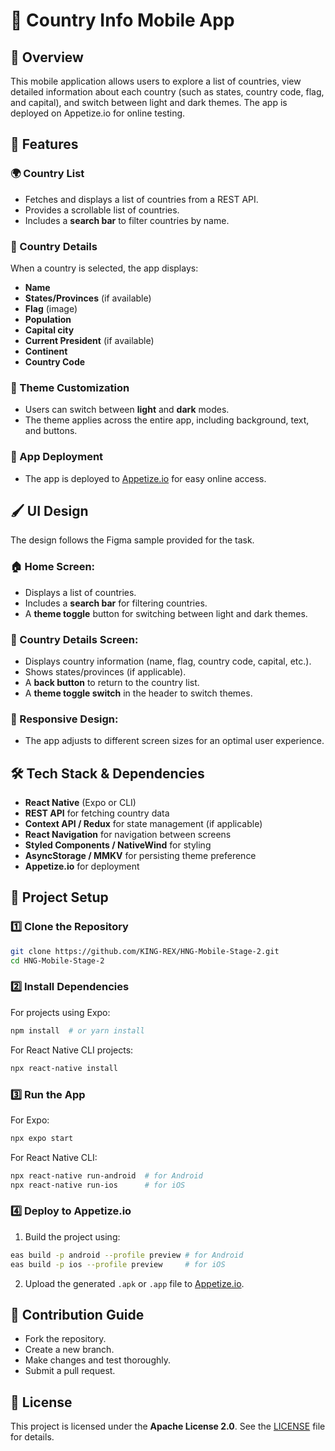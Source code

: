 # 📱 Country Info Mobile App

## 📌 Overview

This mobile application allows users to explore a list of countries, view detailed information about each country (such as states, country code, flag, and capital), and switch between light and dark themes. The app is deployed on Appetize.io for online testing.

## 🚀 Features

### 🌍 Country List

-   Fetches and displays a list of countries from a REST API.
-   Provides a scrollable list of countries.
-   Includes a **search bar** to filter countries by name.

### 📖 Country Details

When a country is selected, the app displays:

-   **Name**
-   **States/Provinces** (if available)
-   **Flag** (image)
-   **Population**
-   **Capital city**
-   **Current President** (if available)
-   **Continent**
-   **Country Code**

### 🎨 Theme Customization

-   Users can switch between **light** and **dark** modes.
-   The theme applies across the entire app, including background, text, and buttons.

### 📱 App Deployment

-   The app is deployed to [Appetize.io](https://appetize.io/app/b_x5zc66dqyceu56tova7xhwxcxa) for easy online access.

## 🖌 UI Design

The design follows the Figma sample provided for the task.

### 🏠 Home Screen:

-   Displays a list of countries.
-   Includes a **search bar** for filtering countries.
-   A **theme toggle** button for switching between light and dark themes.

### 📍 Country Details Screen:

-   Displays country information (name, flag, country code, capital, etc.).
-   Shows states/provinces (if applicable).
-   A **back button** to return to the country list.
-   A **theme toggle switch** in the header to switch themes.

### 📏 Responsive Design:

-   The app adjusts to different screen sizes for an optimal user experience.

## 🛠️ Tech Stack & Dependencies

-   **React Native** (Expo or CLI)
-   **REST API** for fetching country data
-   **Context API / Redux** for state management (if applicable)
-   **React Navigation** for navigation between screens
-   **Styled Components / NativeWind** for styling
-   **AsyncStorage / MMKV** for persisting theme preference
-   **Appetize.io** for deployment

## 📂 Project Setup

### 1️⃣ Clone the Repository

```sh
git clone https://github.com/KING-REX/HNG-Mobile-Stage-2.git
cd HNG-Mobile-Stage-2
```

### 2️⃣ Install Dependencies

For projects using Expo:

```sh
npm install  # or yarn install
```

For React Native CLI projects:

```sh
npx react-native install
```

### 3️⃣ Run the App

For Expo:

```sh
npx expo start
```

For React Native CLI:

```sh
npx react-native run-android  # for Android
npx react-native run-ios      # for iOS
```

### 4️⃣ Deploy to Appetize.io

1. Build the project using:

```sh
eas build -p android --profile preview # for Android
eas build -p ios --profile preview     # for iOS
```

2. Upload the generated `.apk` or `.app` file to [Appetize.io](https://appetize.io).

## 👥 Contribution Guide

-   Fork the repository.
-   Create a new branch.
-   Make changes and test thoroughly.
-   Submit a pull request.

## 📜 License

This project is licensed under the **Apache License 2.0**. See the [LICENSE](https://github.com/KING-REX/HNG-Mobile-Stage-2/blob/master/LICENSE) file for details.
